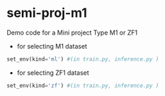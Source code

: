 # semi-proj-m1
Demo code for a Mini project Type M1 or ZF1

* for selecting M1 dataset 

```python
set_env(kind='ml') #(in train.py, inference.py )
```

* for selecting ZF1 dataset 

```python
set_env(kind='zf') #(in train.py, inference.py )
```
